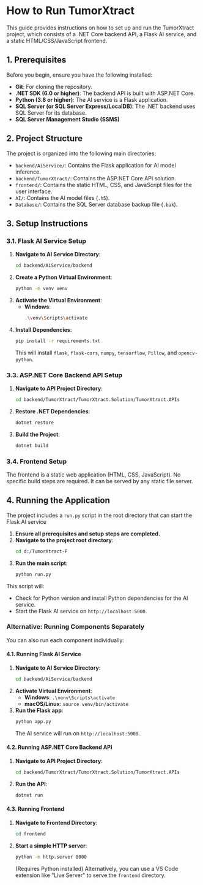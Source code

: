 # How to Run TumorXtract

This guide provides instructions on how to set up and run the TumorXtract project, which consists of a .NET Core backend API, a Flask AI service, and a static HTML/CSS/JavaScript frontend.

## 1. Prerequisites

Before you begin, ensure you have the following installed:

*   **Git**: For cloning the repository.
*   **.NET SDK (6.0 or higher)**: The backend API is built with ASP.NET Core.
*   **Python (3.8 or higher)**: The AI service is a Flask application. 
*   **SQL Server (or SQL Server Express/LocalDB)**: The .NET backend uses SQL Server for its database.
*   **SQL Server Management Studio (SSMS)**

## 2. Project Structure

The project is organized into the following main directories:

*   `backend/AiService/`: Contains the Flask application for AI model inference.
*   `backend/TumorXtract/`: Contains the ASP.NET Core API solution.
*   `frontend/`: Contains the static HTML, CSS, and JavaScript files for the user interface.
*   `AI/`: Contains the AI model files (`.h5`).
*   `Database/`: Contains the SQL Server database backup file (`.bak`).

## 3. Setup Instructions

### 3.1. Flask AI Service Setup

1.  **Navigate to AI Service Directory**:
    ```bash
    cd backend/AiService/backend
    ```
2.  **Create a Python Virtual Environment**:
    ```bash
    python -m venv venv
    ```
3.  **Activate the Virtual Environment**:
    *   **Windows**:
        ```bash
        .\venv\Scripts\activate
        ```
4.  **Install Dependencies**:
    ```bash
    pip install -r requirements.txt
    ```
    This will install `flask`, `flask-cors`, `numpy`, `tensorflow`, `Pillow`, and `opencv-python`.
### 3.3. ASP.NET Core Backend API Setup

1.  **Navigate to API Project Directory**:
    ```bash
    cd backend/TumorXtract/TumorXtract.Solution/TumorXtract.APIs
    ```
2.  **Restore .NET Dependencies**:
    ```bash
    dotnet restore
    ```
3.  **Build the Project**:
    ```bash
    dotnet build
    ```

### 3.4. Frontend Setup

The frontend is a static web application (HTML, CSS, JavaScript). No specific build steps are required. It can be served by any static file server.

## 4. Running the Application

The project includes a `run.py` script in the root directory that can start the Flask AI service 

1.  **Ensure all prerequisites and setup steps are completed.**
2.  **Navigate to the project root directory**:
    ```bash
    cd d:/TumorXtract-F
    ```
3.  **Run the main script**:
    ```bash
    python run.py
    ```

This script will:
*   Check for Python version and install Python dependencies for the AI service.
*   Start the Flask AI service on `http://localhost:5000`.
### Alternative: Running Components Separately

You can also run each component individually:

#### 4.1. Running Flask AI Service

1.  **Navigate to AI Service Directory**:
    ```bash
    cd backend/AiService/backend
    ```
2.  **Activate Virtual Environment**:
    *   **Windows**: `.\venv\Scripts\activate`
    *   **macOS/Linux**: `source venv/bin/activate`
3.  **Run the Flask app**:
    ```bash
    python app.py
    ```
    The AI service will run on `http://localhost:5000`.

#### 4.2. Running ASP.NET Core Backend API

1.  **Navigate to API Project Directory**:
    ```bash
    cd backend/TumorXtract/TumorXtract.Solution/TumorXtract.APIs
    ```
2.  **Run the API**:
    ```bash
    dotnet run
    ```

#### 4.3. Running Frontend

1.  **Navigate to Frontend Directory**:
    ```bash
    cd frontend
    ```
2.  **Start a simple HTTP server**:
    ```bash
    python -m http.server 8000
    ```
    (Requires Python installed)
    Alternatively, you can use a VS Code extension like "Live Server" to serve the `frontend` directory.